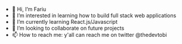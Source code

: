 - 👋 Hi, I’m Fariu 
- 👀 I’m interested in learning how to build full stack web applications
- 🌱 I’m currently learning React.js/Javascript
- 💞️ I’m looking to collaborate on future projects
- 📫 How to reach me: y'all can reach me on twitter @thedevtobi

